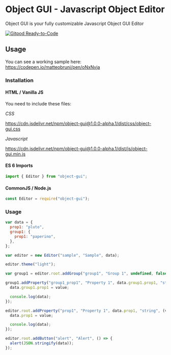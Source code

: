 # Object GUI - Javascript Object Editor

Object GUI is your fully customizable Javascript Object GUI Editor

[![Gitpod Ready-to-Code](https://img.shields.io/badge/Gitpod-ready--to--code-blue?logo=gitpod)](https://gitpod.io/#https://github.com/matteobruni/object-gui)

## Usage

You can see a working sample here: <https://codepen.io/matteobruni/pen/oNxNvja>

### Installation

#### HTML / Vanilla JS

You need to include these files:

_CSS_

<https://cdn.jsdelivr.net/npm/object-gui@1.0.0-alpha.1/dist/css/object-gui.css>

_Javascript_

<https://cdn.jsdelivr.net/npm/object-gui@1.0.0-alpha.1/dist/js/object-gui.min.js>

#### ES 6 Imports

```javascript
import { Editor } from "object-gui";
```

#### CommonJS / Node.js

```javascript
const Editor = require("object-gui");
```

### Usage

```javascript
var data = {
  prop1: "pluto",
  group1: {
    prop1: "paperino",
  },
};

var editor = new Editor("sample", "Sample", data);

editor.theme("light");

var group1 = editor.root.addGroup("group1", "Group 1", undefined, false); // The third parameter is a custom object if the first is not the right property to navigate

group1.addProperty("group1_prop1", "Property 1", data.group1.prop1, "string", (value) => {
  data.group1.prop1 = value;

  console.log(data);
});

editor.root.addProperty("prop1", "Property 1", data.prop1, "string", (value) => {
  data.prop1 = value;

  console.log(data);
});

editor.root.addButton("alert", "Alert", () => {
  alert(JSON.stringify(data));
});
```
